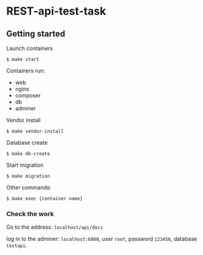 # REST-api-test-task

## Getting started

Launch containers

```
$ make start
```

Containers run:

- web
- nginx
- composer
- db
- adminer

Vendor install

```
$ make vendor-install
```

Database create

```
$ make db-create
```

Start migration

```
$ make migration
```

Other commands:

```
$ make exec {container name}
```
### Check the work

Go to the address: `localhost/api/docs`

log in to the adminer: `localhost:6080`, user `root`, password `123456`, database `testapi`.
